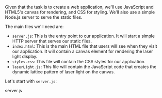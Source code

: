 Given that the task is to create a web application, we'll use JavaScript and HTML5's canvas for rendering, and CSS for styling. We'll also use a simple Node.js server to serve the static files. 

The main files we'll need are:

- `server.js`: This is the entry point to our application. It will start a simple HTTP server that serves our static files.
- `index.html`: This is the main HTML file that users will see when they visit our application. It will contain a canvas element for rendering the laser light display.
- `styles.css`: This file will contain the CSS styles for our application.
- `laserLight.js`: This file will contain the JavaScript code that creates the dynamic lattice pattern of laser light on the canvas.

Let's start with `server.js`:

server.js
